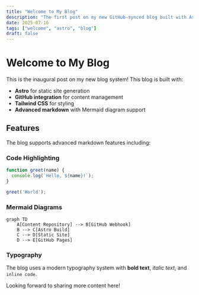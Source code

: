 ```yaml
---
title: "Welcome to My Blog"
description: "The first post on my new GitHub-synced blog built with Astro"
date: 2025-07-16
tags: ["welcome", "astro", "blog"]
draft: false
---
```


# Welcome to My Blog

This is the inaugural post on my new blog system! This blog is built with:

- **Astro** for static site generation
- **GitHub integration** for content management
- **Tailwind CSS** for styling
- **Advanced markdown** with Mermaid diagram support

## Features

The blog supports advanced markdown features including:

### Code Highlighting

```javascript
function greet(name) {
  console.log(`Hello, ${name}!`);
}

greet('World');
```

### Mermaid Diagrams

```mermaid
graph TD
    A[Content Repository] --> B[GitHub Webhook]
    B --> C[Astro Build]
    C --> D[Static Site]
    D --> E[GitHub Pages]
```

### Typography

The blog uses a modern typography system with **bold text**, *italic text*, and `inline code`.

Looking forward to sharing more content here!